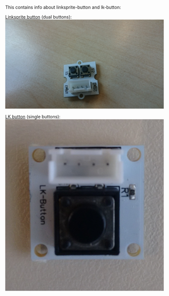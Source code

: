 This contains info about linksprite-button and lk-button:

[Linksprite button](button.py) (dual buttons):
![image of device](images/pic1.JPG)

[LK button](lkbutton.py) (single buttons):
![LK-Button](images/lkbutton.jpg)
